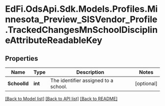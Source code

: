 # EdFi.OdsApi.Sdk.Models.Profiles.Minnesota_Preview_SISVendor_Profile.TrackedChangesMnSchoolDisciplineAttributeReadableKey

## Properties

Name | Type | Description | Notes
------------ | ------------- | ------------- | -------------
**SchoolId** | **int** | The identifier assigned to a school. | [optional] 

[[Back to Model list]](../README.md#documentation-for-models) [[Back to API list]](../README.md#documentation-for-api-endpoints) [[Back to README]](../README.md)

